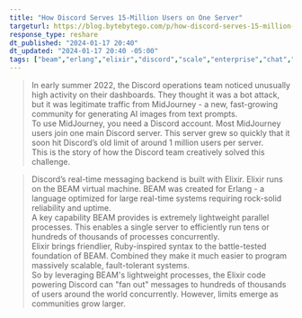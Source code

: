 ```yaml
---
title: "How Discord Serves 15-Million Users on One Server"
targeturl: https://blog.bytebytego.com/p/how-discord-serves-15-million-users
response_type: reshare
dt_published: "2024-01-17 20:40"
dt_updated: "2024-01-17 20:40 -05:00"
tags: ["beam","erlang","elixir","discord","scale","enterprise","chat","communities"]
---
```


> In early summer 2022, the Discord operations team noticed unusually high activity on their dashboards. They thought it was a bot attack, but it was legitimate traffic from MidJourney - a new, fast-growing community for generating AI images from text prompts.
> <br>
> To use MidJourney, you need a Discord account. Most MidJourney users join one main Discord server. This server grew so quickly that it soon hit Discord’s old limit of around 1 million users per server.
> <br>
> This is the story of how the Discord team creatively solved this challenge.

> Discord’s real-time messaging backend is built with Elixir. Elixir runs on the BEAM virtual machine. BEAM was created for Erlang - a language optimized for large real-time systems requiring rock-solid reliability and uptime.
> <br>
> A key capability BEAM provides is extremely lightweight parallel processes. This enables a single server to efficiently run tens or hundreds of thousands of processes concurrently.
> <br>
> Elixir brings friendlier, Ruby-inspired syntax to the battle-tested foundation of BEAM. Combined they make it much easier to program massively scalable, fault-tolerant systems.
> <br>
> So by leveraging BEAM's lightweight processes, the Elixir code powering Discord can "fan out" messages to hundreds of thousands of users around the world concurrently. However, limits emerge as communities grow larger.